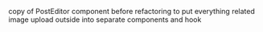 copy of PostEditor component before refactoring to put everything related image upload outside into separate components and hook